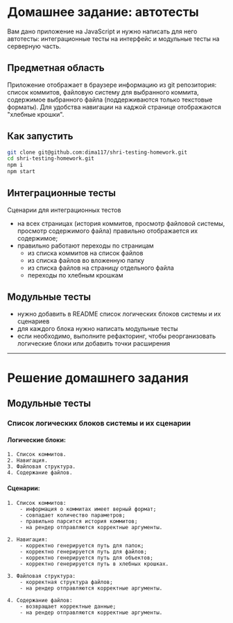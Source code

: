 # Домашнее задание: автотесты

Вам дано приложение на JavaScript и нужно написать для него автотесты: интеграционные тесты на интерфейс и модульные тесты на серверную часть.

## Предметная область

Приложение отображает в браузере информацию из git репозитория: список коммитов, файловую систему для выбранного коммита, содержимое выбранного файла (поддерживаются только текстовые форматы). Для удобства навигации на каджой странице отображаются "хлебные крошки".

## Как запустить

```sh
git clone git@github.com:dima117/shri-testing-homework.git
cd shri-testing-homework.git
npm i
npm start
```

## Интеграционные тесты

Сценарии для интеграционных тестов

- на всех страницах (история коммитов, просмотр файловой системы, просмотр содержимого файла) правильно отображается их содержимое;
- правильно работают переходы по страницам
  - из списка коммитов на список файлов
  - из списка файлов во вложенную папку
  - из списка файлов на страницу отдельного файла
  - переходы по хлебным крошкам

## Модульные тесты

- нужно добавить в README список логических блоков системы и их сценариев
- для каждого блока нужно написать модульные тесты
- если необходимо, выполните рефакторинг, чтобы реорганизовать логические блоки или добавить точки расширения

- - - -

# Решение домашнего задания

## Модульные тесты

### Список логических блоков системы и их сценарии

#### Логические блоки:
    1. Список коммитов.
    2. Навигация.
    3. Файловая структура.
    4. Содержание файлов.

#### Сценарии:
    1. Список коммитов:
        - информация о коммитах имеет верный формат;
        - совпадает количество параметров;
        - правильно парсится история коммитов;
        - на рендер отправляются корректные аргументы.

    2. Навигация:
        - корректно генерируется путь для папок;
        - корректно генерируется путь для файлов;
        - корректно генерируется путь для объектов;
        - корректно генерируется путь в хлебных крошках. 

    3. Файловая структура:
        - корректная структура файлов;
        - на рендер отправляются корректные аргументы.

    4. Содержание файлов:
        - возвращает корректные данные;
        - на рендер отправляются корректные аргументы.
